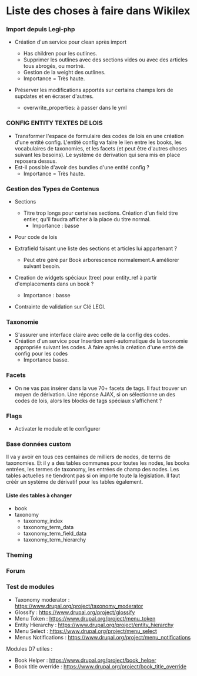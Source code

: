 # Liste des choses à faire dans Wikilex

### Import depuis Legi-php

* Création d'un service pour clean après import
  * Has children pour les outlines.
  * Supprimer les outlines avec des sections vides ou avec des articles tous abrogés, ou mortné.
  * Gestion de la weight des outlines.
  * Importance = Très haute.       
      
* Préserver les modifications apportés sur certains champs lors de supdates et en écraser d'autres.
  *  overwrite_properties: à passer dans le yml     


### CONFIG ENTITY TEXTES DE LOIS
* Transformer l'espace de formulaire des codes de lois en une création d'une entité config. 
L'entité config va faire le lien entre les books, les vocabulaires de taxonomies, et les facets (et peut être d'autres choses suivant les besoins).
Le système de dérivation qui sera mis en place reposera dessus.
* Est-il possible d'avoir des bundles d'une entité config ?
  * Importance = Très haute.
  
### Gestion des Types de Contenus
* Sections
  * Titre trop longs pour certaines sections. Création d'un field titre entier, qu'il faudra afficher à la place du titre normal.
      * Importance  : basse

* Pour code de lois
 * Extrafield faisant une liste des sections et articles lui appartenant ?
   * Peut etre géré par Book arborescence normalement.A améliorer suivant besoin.

* Creation de widgets spéciaux (tree) pour entity_ref à partir d'emplacements dans un book ?
  * Importance  : basse
  
* Contrainte de validation sur Clé LEGI.
  

### Taxonomie
* S'assurer une interface claire avec celle de la config des codes. 
* Création d'un service pour Insertion semi-automatique de la taxonomie appropriée suivant les codes. A faire après la création d'une entité de config pour les codes
  * Importance basse.

### Facets 
* On ne vas pas insérer dans la vue 70+ facets de tags. Il faut trouver un moyen de dérivation. Une réponse AJAX, si on sélectionne un des codes de lois,
alors les blocks de tags spéciaux s'affichent ? 


### Flags
* Activater le module et le configurer

### Base données custom
Il va y avoir en tous ces centaines de milliers de nodes, de terms de taxonomies.
Et il y a des tables communes pour toutes les nodes, les books entrées, les termes de taxonomy, les entrées de champ des nodes.
Les tables actuelles ne tiendront pas si on importe toute la législation.
Il faut créér un système de dérivatif pour les tables également.
#### Liste des tables à changer
* book
* taxonomy
  * taxonomy_index
  * taxonomy_term_data
  * taxonomy_term_field_data
  * taxonomy_term_hierarchy


### Theming



### Forum


### Test de modules
 * Taxonomy moderator : https://www.drupal.org/project/taxonomy_moderator
 * Glossify : https://www.drupal.org/project/glossify
 * Menu Token : https://www.drupal.org/project/menu_token
 * Entity Hierarchy : https://www.drupal.org/project/entity_hierarchy
 * Menu Select : https://www.drupal.org/project/menu_select
 * Menus Notifications : https://www.drupal.org/project/menu_notifications
 
 Modules D7 utiles :
 * Book Helper : https://www.drupal.org/project/book_helper
 * Book title override : https://www.drupal.org/project/book_title_override
